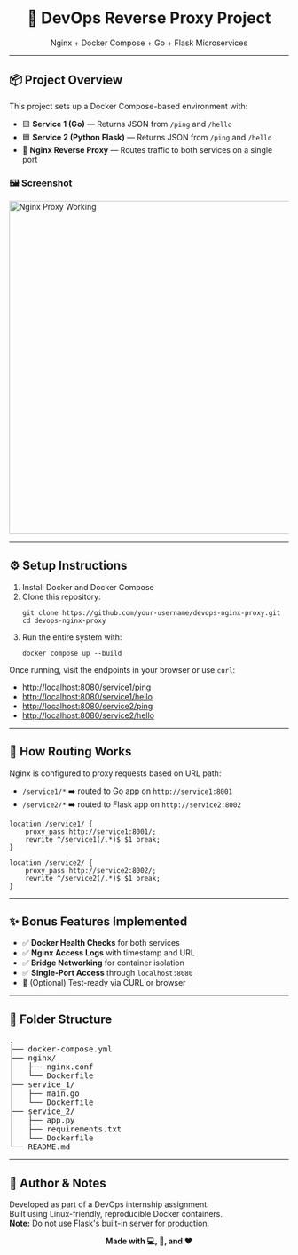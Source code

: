 

<h1 align="center">🚀 DevOps Reverse Proxy Project</h1>
<p align="center">
  Nginx + Docker Compose + Go + Flask Microservices
</p>

<hr>

<h2>📦 Project Overview</h2>
<p>This project sets up a Docker Compose-based environment with:</p>

<ul>
  <li>🟨 <strong>Service 1 (Go)</strong> — Returns JSON from <code>/ping</code> and <code>/hello</code></li>
  <li>🟦 <strong>Service 2 (Python Flask)</strong> — Returns JSON from <code>/ping</code> and <code>/hello</code></li>
  <li>🧭 <strong>Nginx Reverse Proxy</strong> — Routes traffic to both services on a single port</li>
</ul>

<h3>🖼️ Screenshot</h3>

<!-- Replace the path with your actual image -->
<img src="screenshots/nginx-routing.png" alt="Nginx Proxy Working" width="600"/>

<hr>

<h2>⚙️ Setup Instructions</h2>

<ol>
  <li>Install Docker and Docker Compose</li>
  <li>Clone this repository:</li>

<pre><code>git clone https://github.com/your-username/devops-nginx-proxy.git
cd devops-nginx-proxy
</code></pre>

  <li>Run the entire system with:</li>

<pre><code>docker compose up --build</code></pre>
</ol>

<p>Once running, visit the endpoints in your browser or use <code>curl</code>:</p>

<ul>
  <li><a href="http://localhost:8080/service1/ping" target="_blank">http://localhost:8080/service1/ping</a></li>
  <li><a href="http://localhost:8080/service1/hello" target="_blank">http://localhost:8080/service1/hello</a></li>
  <li><a href="http://localhost:8080/service2/ping" target="_blank">http://localhost:8080/service2/ping</a></li>
  <li><a href="http://localhost:8080/service2/hello" target="_blank">http://localhost:8080/service2/hello</a></li>
</ul>

<hr>

<h2>🔁 How Routing Works</h2>

<p>Nginx is configured to proxy requests based on URL path:</p>

<ul>
  <li><code>/service1/*</code> ➡️ routed to Go app on <code>http://service1:8001</code></li>
  <li><code>/service2/*</code> ➡️ routed to Flask app on <code>http://service2:8002</code></li>
</ul>

<pre><code>location /service1/ {
    proxy_pass http://service1:8001/;
    rewrite ^/service1(/.*)$ $1 break;
}

location /service2/ {
    proxy_pass http://service2:8002/;
    rewrite ^/service2(/.*)$ $1 break;
}
</code></pre>

<hr>

<h2>✨ Bonus Features Implemented</h2>

<ul>
  <li>✅ <strong>Docker Health Checks</strong> for both services</li>
  <li>✅ <strong>Nginx Access Logs</strong> with timestamp and URL</li>
  <li>✅ <strong>Bridge Networking</strong> for container isolation</li>
  <li>✅ <strong>Single-Port Access</strong> through <code>localhost:8080</code></li>
  <li>🧪 (Optional) Test-ready via CURL or browser</li>
</ul>

<hr>

<h2>📁 Folder Structure</h2>

<pre>
.
├── docker-compose.yml
├── nginx/
│   ├── nginx.conf
│   └── Dockerfile
├── service_1/
│   ├── main.go
│   └── Dockerfile
├── service_2/
│   ├── app.py
│   ├── requirements.txt
│   └── Dockerfile
└── README.md
</pre>

<hr>

<h2>🧠 Author & Notes</h2>
<p>
  Developed as part of a DevOps internship assignment.<br>
  Built using Linux-friendly, reproducible Docker containers.<br>
  <strong>Note:</strong> Do not use Flask's built-in server for production.
</p>

<p align="center">
  <strong>Made with 💻, 🐳, and ❤️</strong>
</p>
